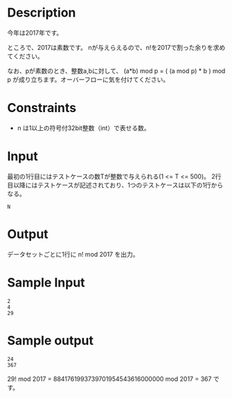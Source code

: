 # Description
今年は2017年です。

ところで、2017は素数です。
nが与えらえるので、n!を2017で割った余りを求めてください。

なお、pが素数のとき、整数a,bに対して、
(a*b) mod p = ( (a mod p) * b ) mod p
が成り立ちます。オーバーフローに気を付けてください。

# Constraints
* n は1以上の符号付32bit整数（int）で表せる数。

# Input
最初の1行目にはテストケースの数Tが整数で与えられる(1 <= T <= 500)。
2行目以降にはテストケースが記述されており、1つのテストケースは以下の1行からなる。

```
N
```

# Output
データセットごとに1行に n! mod 2017 を出力。

# Sample Input
```
2
4
29
```

# Sample output
```
24
367
```

29! mod 2017 = 8841761993739701954543616000000 mod 2017 = 367 です。
